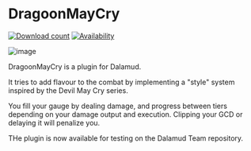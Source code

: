 # DragoonMayCry
[![Download count](https://img.shields.io/endpoint?url=https://qzysathwfhebdai6xgauhz4q7m0mzmrf.lambda-url.us-east-1.on.aws/DragoonMayCry)](https://github.com/Felscream/DragoonMayCry)
[![Availability](https://img.shields.io/badge/availability-testing-orange)](https://github.com/Felscream/DragoonMayCry)

![image](https://raw.githubusercontent.com/Felscream/DragoonMayCry/master/images/banner.png)

DragoonMayCry is a plugin for Dalamud.

It tries to add flavour to the combat by implementing a "style" system inspired by the Devil May Cry series.

You fill your gauge by dealing damage, and progress between tiers depending on your damage output and execution.
Clipping your GCD or delaying it will penalize you.

THe plugin is now available for testing on the Dalamud Team repository.
